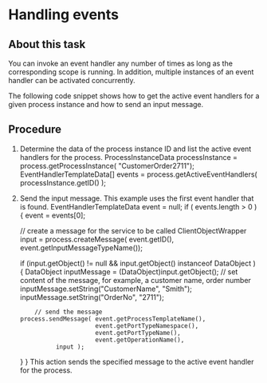 <!-- image -->

# Handling events

## About this task

You can invoke an event handler any number of times as
long as the corresponding scope is running. In addition, multiple
instances of an event handler can be activated concurrently.

The
following code snippet shows how to get the active event handlers
for a given process instance and how to send an input message.

## Procedure

1. Determine the data of the process instance ID and list
the active event handlers for the process.  ProcessInstanceData processInstance = 
       process.getProcessInstance( "CustomerOrder2711");
EventHandlerTemplateData[] events = process.getActiveEventHandlers(
                                      processInstance.getID() );
2. Send the input message. This example uses
the first event handler that is found.
EventHandlerTemplateData event = null;
if ( events.length > 0 )
{
    event = events[0];

    // create a message for the service to be called
    ClientObjectWrapper input = process.createMessage(
    event.getID(), event.getInputMessageTypeName());
             
    if (input.getObject() != null && input.getObject() instanceof DataObject )
    {
      	DataObject inputMessage = (DataObject)input.getObject();
       // set content of the message, for example, a customer name, order number                              
       inputMessage.setString("CustomerName", "Smith");
       inputMessage.setString("OrderNo", "2711");
     
	       // send the message
       process.sendMessage( event.getProcessTemplateName(),
                            event.getPortTypeNamespace(),
                            event.getPortTypeName(),
                            event.getOperationName(),
				 input );
     }
 }
This action sends the specified
message to the active event handler for the process.